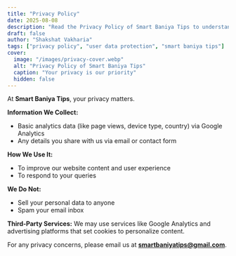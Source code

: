 ```yaml
---
title: "Privacy Policy"
date: 2025-08-08
description: "Read the Privacy Policy of Smart Baniya Tips to understand how we collect and use your information."
draft: false
author: "Shakshat Vakharia"
tags: ["privacy policy", "user data protection", "smart baniya tips"]
cover:
  image: "/images/privacy-cover.webp"
  alt: "Privacy Policy of Smart Baniya Tips"
  caption: "Your privacy is our priority"
  hidden: false
---
```


At **Smart Baniya Tips**, your privacy matters.

**Information We Collect:**
- Basic analytics data (like page views, device type, country) via Google Analytics
- Any details you share with us via email or contact form

**How We Use It:**
- To improve our website content and user experience
- To respond to your queries

**We Do Not:**
- Sell your personal data to anyone
- Spam your email inbox

**Third-Party Services:**
We may use services like Google Analytics and advertising platforms that set cookies to personalize content.

For any privacy concerns, please email us at **smartbaniyatips@gmail.com**.

